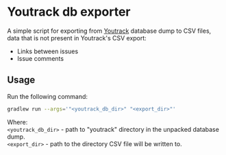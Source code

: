 # Youtrack db exporter

A simple script for exporting from [Youtrack](https://www.jetbrains.com/youtrack/) database dump
to CSV files, data that is not present in Youtrack's CSV export:
* Links between issues
* Issue comments

## Usage

Run the following command:
```bash
gradlew run --args='"<youtrack_db_dir>" "<export_dir>"'
```
Where:  
`<youtrack_db_dir>` - path to "youtrack" directory in the unpacked database dump.  
`<export_dir>` - path to the directory CSV file will be written to.
